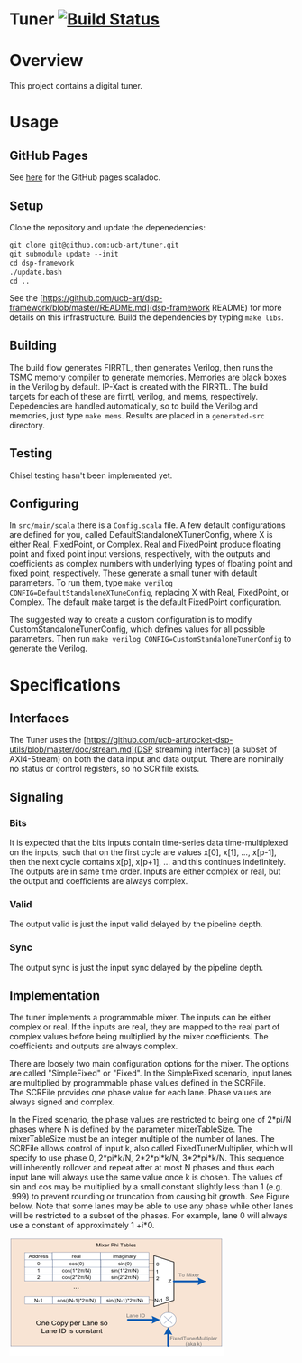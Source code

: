 Tuner [![Build Status](https://travis-ci.org/ucb-art/tuner.svg?branch=master)](https://travis-ci.org/ucb-art/tuner)
=======================

# Overview

This project contains a digital tuner.

# Usage

## GitHub Pages

See [here](https://ucb-art.github.io/tuner/latest/api/) for the GitHub pages scaladoc.

## Setup

Clone the repository and update the depenedencies:

```
git clone git@github.com:ucb-art/tuner.git
git submodule update --init
cd dsp-framework
./update.bash
cd ..
```

See the [https://github.com/ucb-art/dsp-framework/blob/master/README.md](dsp-framework README) for more details on this infrastructure.
Build the dependencies by typing `make libs`.

## Building

The build flow generates FIRRTL, then generates Verilog, then runs the TSMC memory compiler to generate memories.
Memories are black boxes in the Verilog by default.
IP-Xact is created with the FIRRTL.
The build targets for each of these are firrtl, verilog, and mems, respectively.
Depedencies are handled automatically, so to build the Verilog and memories, just type `make mems`.
Results are placed in a `generated-src` directory.

## Testing

Chisel testing hasn't been implemented yet.

## Configuring

In `src/main/scala` there is a `Config.scala` file.
A few default configurations are defined for you, called DefaultStandaloneXTunerConfig, where X is either Real, FixedPoint, or Complex.
Real and FixedPoint produce floating point and fixed point input versions, respectively, with the outputs and coefficients as complex numbers with underlying types of floating point and fixed point, respectively.
These generate a small tuner with default parameters.
To run them, type `make verilog CONFIG=DefaultStandaloneXTuneConfig`, replacing X with Real, FixedPoint, or Complex.
The default make target is the default FixedPoint configuration.

The suggested way to create a custom configuration is to modify CustomStandaloneTunerConfig, which defines values for all possible parameters.
Then run `make verilog CONFIG=CustomStandaloneTunerConfig` to generate the Verilog.

# Specifications

## Interfaces

The Tuner uses the [https://github.com/ucb-art/rocket-dsp-utils/blob/master/doc/stream.md](DSP streaming interface) (a subset of AXI4-Stream) on both the data input and data output.
There are nominally no status or control registers, so no SCR file exists.

## Signaling

### Bits

It is expected that the bits inputs contain time-series data time-multiplexed on the inputs, such that on the first cycle are values x[0], x[1], …, x[p-1], then the next cycle contains x[p], x[p+1], … and this continues indefinitely. 
The outputs are in same time order.
Inputs are either complex or real, but the output and coefficients are always complex.

### Valid

The output valid is just the input valid delayed by the pipeline depth.

### Sync

The output sync is just the input sync delayed by the pipeline depth.

## Implementation

The tuner implements a programmable mixer.
The inputs can be either complex or real.
If the inputs are real, they are mapped to the real part of complex values before being multiplied by the mixer coefficients.
The coefficients and outputs are always complex.

There are loosely two main configuration options for the mixer.
The options are called "SimpleFixed" or "Fixed".
In the SimpleFixed scenario, input lanes are multiplied by programmable phase values defined in the SCRFile.  
The SCRFile provides one phase value for each lane. 
Phase values are always signed and complex.

In the Fixed scenario, the phase values are restricted to being one of 2\*pi/N phases where N is defined by the parameter mixerTableSize.
The mixerTableSize must be an integer multiple of the number of lanes.
The SCRFile allows control of input k, also called FixedTunerMultiplier, which will specify to use phase 0, 2\*pi\*k/N, 2\*2\*pi\*k/N, 3\*2\*pi\*k/N.
This sequence will inherently rollover and repeat after at most N phases and thus each input lane will always use the same value once k is chosen.
The values of sin and cos may be multiplied by a small constant slightly less than 1 (e.g. .999) to prevent rounding or truncation from causing bit growth.
See Figure below.
Note that some lanes may be able to use any phase while other lanes will be restricted to a subset of the phases.
For example, lane 0 will always use a constant of approximately 1 +i\*0.

![SimpleFixed mixer table](/doc/simplemixer.png?raw=true)

